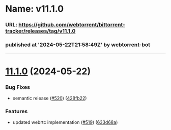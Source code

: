 # Name: v11.1.0 
### URL: https://github.com/webtorrent/bittorrent-tracker/releases/tag/v11.1.0
### published at '2024-05-22T21:58:49Z' by webtorrent-bot
---
# [11.1.0](https://github.com/webtorrent/bittorrent-tracker/compare/v11.0.2...v11.1.0) (2024-05-22)


### Bug Fixes

* semantic release ([#520](https://github.com/webtorrent/bittorrent-tracker/issues/520)) ([428fb22](https://github.com/webtorrent/bittorrent-tracker/commit/428fb224f5666731332738032649f4448b2e1e4f))


### Features

* updated webrtc implementation ([#519](https://github.com/webtorrent/bittorrent-tracker/issues/519)) ([633d68a](https://github.com/webtorrent/bittorrent-tracker/commit/633d68a32c2c143fec0182317a9801dd1b64faef))




